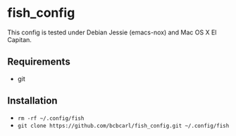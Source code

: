 # fish_config

This config is tested under Debian Jessie (emacs-nox) and Mac OS X El Capitan.

## Requirements

* git

## Installation

* `rm -rf ~/.config/fish`
* `git clone https://github.com/bcbcarl/fish_config.git ~/.config/fish`